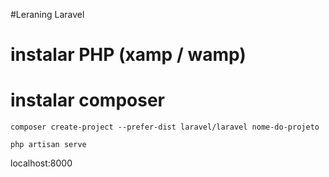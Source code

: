 #Leraning Laravel

# instalar PHP (xamp / wamp)
# instalar composer

`
composer create-project --prefer-dist laravel/laravel nome-do-projeto
`

`
php artisan serve
`

localhost:8000
